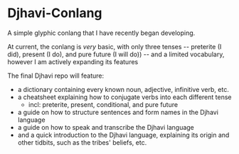 # Djhavi-Conlang
A simple glyphic conlang that I have recently began developing.

At current, the conlang is *very* basic, with only three tenses -- preterite (I did), present (I do), and pure future (I will do)) -- and a limited vocabulary, however I am actively expanding its features

The final Djhavi repo will feature:
- a dictionary containing every known noun, adjective, infinitive verb, etc.
- a cheatsheet explaining how to conjugate verbs into each different tense
  - incl: preterite, present, conditional, and pure future
- a guide on how to structure sentences and form names in the Djhavi language
- a guide on how to speak and transcribe the Djhavi language
- and a quick introduction to the Djhavi language, explaining its origin and other tidbits, such as the tribes' beliefs, etc.
